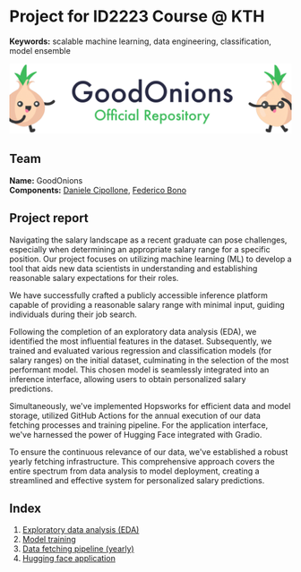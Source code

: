 # Project for ID2223 Course @ KTH

**Keywords:** scalable machine learning, data engineering, classification, model ensemble
<p align="center">
    <img src="https://raw.githubusercontent.com/GoodOnions/ID2223-Lab1/main/imgs/goodonions_cover.png" alt="GoodOnions Official Repository"/>
</p>

## Team

**Name:** GoodOnions\
**Components:** [Daniele Cipollone](https://github.com/dancip00), [Federico Bono](https://github.com/FredBonux)

## Project report
Navigating the salary landscape as a recent graduate can pose challenges, especially when determining an appropriate salary range for a specific position. Our project focuses on utilizing machine learning (ML) to develop a tool that aids new data scientists in understanding and establishing reasonable salary expectations for their roles.

We have successfully crafted a publicly accessible inference platform capable of providing a reasonable salary range with minimal input, guiding individuals during their job search.

Following the completion of an exploratory data analysis (EDA), we identified the most influential features in the dataset. Subsequently, we trained and evaluated various regression and classification models (for salary ranges) on the initial dataset, culminating in the selection of the most performant model. This chosen model is seamlessly integrated into an inference interface, allowing users to obtain personalized salary predictions.

Simultaneously, we've implemented Hopsworks for efficient data and model storage, utilized GitHub Actions for the annual execution of our data fetching processes and training pipeline. For the application interface, we've harnessed the power of Hugging Face integrated with Gradio.

To ensure the continuous relevance of our data, we've established a robust yearly fetching infrastructure. This comprehensive approach covers the entire spectrum from data analysis to model deployment, creating a streamlined and effective system for personalized salary predictions.

## Index
1. [Exploratory data analysis (EDA)](./salary/salary-eda.ipynb)
2. [Model training](./salary/salary-training-pipeline.ipynb)
3. [Data fetching pipeline (yearly)](./salary/salary-yearly.py)
4. [Hugging face application](https://huggingface.co/spaces/GoodOnions/ID2223-Project)
